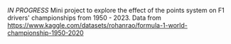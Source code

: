 *IN PROGRESS*
Mini project to explore the effect of the points system on F1 drivers' championships from 1950 - 2023.  Data from https://www.kaggle.com/datasets/rohanrao/formula-1-world-championship-1950-2020